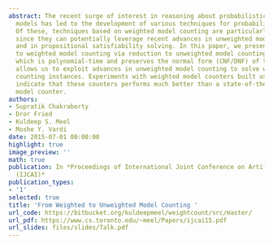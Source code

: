 ```yaml
---
abstract: The recent surge of interest in reasoning about probabilistic graphical
  models has led to the development of various techniques for probabilistic reasoning.
  Of these, techniques based on weighted model counting are particularly interesting
  since they can potentially leverage recent advances in unweighted model counting
  and in propositional satisfiability solving. In this paper, we present a new approach
  to weighted model counting via reduction to unweighted model counting. Our reduction,
  which is polynomial-time and preserves the normal form (CNF/DNF) of the input formula,
  allows us to exploit advances in unweighted model counting to solve weighted model
  counting instances. Experiments with weighted model counters built using our reduction
  indicate that these counters performs much better than a state-of-the-art weighted
  model counter.
authors:
- Supratik Chakraborty
- Dror Fried
- Kuldeep S. Meel
- Moshe Y. Vardi
date: 2015-07-01 00:00:00
highlight: true
image_preview: ''
math: true
publication: In *Proceedings of International Joint Conference on Artificial Intelligence
  (IJCAI)*
publication_types:
- '1'
selected: true
title: 'From Weighted to Unweighted Model Counting '
url_code: https://bitbucket.org/kuldeepmeel/weightcount/src/master/
url_pdf: https://www.cs.toronto.edu/~meel/Papers/ijcai15.pdf
url_slides: files/slides/Talk.pdf
---
```


